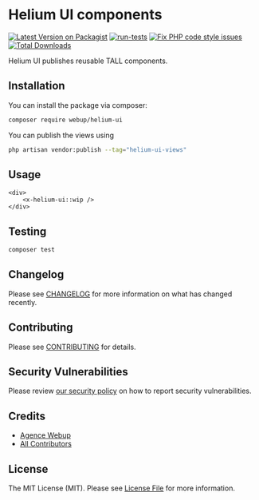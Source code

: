 # Helium UI components

[![Latest Version on Packagist](https://img.shields.io/packagist/v/webup/helium-ui.svg?style=flat-square)](https://packagist.org/packages/webup/helium-ui)
[![run-tests](https://github.com/agence-webup/helium-ui/actions/workflows/run-tests.yml/badge.svg?branch=main)](https://github.com/agence-webup/helium-ui/actions/workflows/run-tests.yml)
[![Fix PHP code style issues](https://github.com/agence-webup/helium-ui/actions/workflows/fix-php-code-style-issues.yml/badge.svg)](https://github.com/agence-webup/helium-ui/actions/workflows/fix-php-code-style-issues.yml)
[![Total Downloads](https://img.shields.io/packagist/dt/webup/helium-ui.svg?style=flat-square)](https://packagist.org/packages/webup/helium-ui)

Helium UI publishes reusable TALL components.

## Installation

You can install the package via composer:

```bash
composer require webup/helium-ui
```

You can publish the views using

```bash
php artisan vendor:publish --tag="helium-ui-views"
```

## Usage

```blade
<div>
    <x-helium-ui::wip />
</div>
```

## Testing

```bash
composer test
```

## Changelog

Please see [CHANGELOG](CHANGELOG.md) for more information on what has changed recently.

## Contributing

Please see [CONTRIBUTING](CONTRIBUTING.md) for details.

## Security Vulnerabilities

Please review [our security policy](../../security/policy) on how to report security vulnerabilities.

## Credits

- [Agence Webup](https://github.com/agence-webup)
- [All Contributors](../../contributors)

## License

The MIT License (MIT). Please see [License File](LICENSE.md) for more information.
